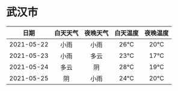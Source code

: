 # 武汉市
|日期|白天天气|夜晚天气|白天温度|夜晚温度|
|:--:|:--:|:--:|:--:|:--:|
|2021-05-22|小雨|小雨|26℃|20℃|
|2021-05-23|小雨|多云|23℃|17℃|
|2021-05-24|多云|阴|28℃|19℃|
|2021-05-25|阴|小雨|24℃|20℃|
